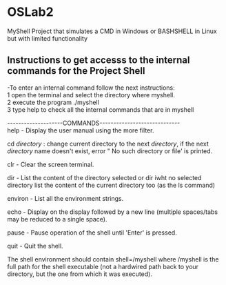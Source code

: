 # OSLab2
MyShell Project that simulates a CMD in Windows or BASHSHELL in Linux but with limited functionality

 Instructions to get accesss to the internal commands for the Project Shell
--------------------------------------------------------

-To enter an internal command follow the next instructions:<br />
1 open the terminal and select the directory where myshell.<br />
2 execute the program  ./myshell <br />
3 type help to check all the internal commands that are in myshell <br />


--------------------COMMANDS-----------------------------<br />
help - Display the user manual using the more filter.

cd *directory* :  change current directory to the next *directory*, if the next *directory* name doesn't exist, error " No such directory or file' is printed.

clr - Clear the screen terminal.

dir <directory> -  List the content of the directory selected or dir iwht no selected directory  list the content of the current directory too (as the ls command)

environ - List all the environment strings.

echo <comment> - Display <comment> on the display followed by a new line (multiple spaces/tabs may be reduced to a single space).


pause - Pause operation of the shell until 'Enter' is pressed.

quit - Quit the shell.

The shell environment should contain shell=<pathname>/myshell where <pathname>/myshell is the full path for the shell executable (not a hardwired path back to your directory, but the one from which it was executed).



